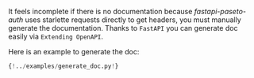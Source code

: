 It feels incomplete if there is no documentation because *fastapi-paseto-auth* uses starlette requests directly to get headers, you must manually generate the documentation. Thanks to `FastAPI` you can generate doc easily via `Extending OpenAPI`.

Here is an example to generate the doc:

```python hl_lines="37 57-65 69 71-78"
{!../examples/generate_doc.py!}
```

